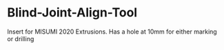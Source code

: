 # Blind-Joint-Align-Tool
Insert for MISUMI 2020 Extrusions.  Has a hole at 10mm for either marking or drilling
